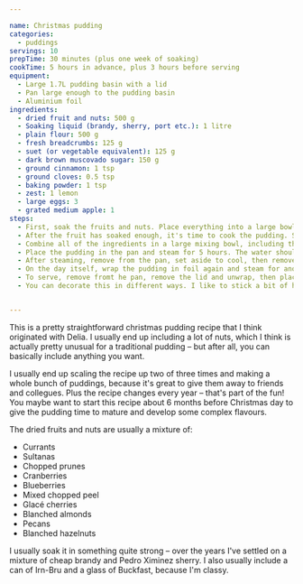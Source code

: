 ```yaml
---

name: Christmas pudding
categories:
  - puddings
servings: 10
prepTime: 30 minutes (plus one week of soaking)
cookTime: 5 hours in advance, plus 3 hours before serving
equipment:
  - Large 1.7L pudding basin with a lid
  - Pan large enough to the pudding basin
  - Aluminium foil
ingredients:
  - dried fruit and nuts: 500 g
  - Soaking liquid (brandy, sherry, port etc.): 1 litre
  - plain flour: 500 g
  - fresh breadcrumbs: 125 g
  - suet (or vegetable equivalent): 125 g
  - dark brown muscovado sugar: 150 g
  - ground cinnamon: 1 tsp
  - ground cloves: 0.5 tsp
  - baking powder: 1 tsp
  - zest: 1 lemon
  - large eggs: 3
  - grated medium apple: 1
steps:
  - First, soak the fruits and nuts. Place everything into a large bowl, cover with the liquid, and stir thoroughly. Cover and leave in a dark, cool place for about a week, topping up with liquid if needed.
  - After the fruit has soaked enough, it's time to cook the pudding. Start a pot of water boiling, large enough to hold the pudding basin you're using, and make sure the basin is throughly greased with a bit of butter.
  - Combine all of the ingredients in a large mixing bowl, including the steeped fruit – making sure you get all of the liquid. Mix thoroughly, then press the mixture down into the prepared pudding basin. Wrap the top with a greased sheet of foil, then place the lid tighly on top.
  - Place the pudding in the pan and steam for 5 hours. The water should be about halfway up the side of the basin; make sure to check it frequently to avoid it boiling dry (I once ruined a pudding by not doing this, so be careful!).
  - After steaming, remove from the pan, set aside to cool, then remove the foil and store the basin out of the way until Christmas.
  - On the day itself, wrap the pudding in foil again and steam for another three hours.
  - To serve, remove fromt he pan, remove the lid and unwrap, then place a plate on top, turn the basin upside down and give it a little squeeze.
  - You can decorate this in different ways. I like to stick a bit of holly on top, or you can gently caramelise some half-slices of orange and arrange artfully around the base.


---
```


This is a pretty straightforward christmas pudding recipe that I think originated with Delia. I usually end up including a lot of nuts, which I think is actually pretty unusual for a traditional pudding – but after all, you can basically include anything you want.

I usually end up scaling the recipe up two of three times and making a whole bunch of puddings, because it's great to give them away to friends and collegues. Plus the recipe changes every year – that's part of the fun! You maybe want to start this recipe about 6 months before Christmas day to give the pudding time to mature and develop some complex flavours.

The dried fruits and nuts are usually a mixture of:

- Currants
- Sultanas
- Chopped prunes
- Cranberries
- Blueberries
- Mixed chopped peel
- Glacé cherries
- Blanched almonds
- Pecans
- Blanched hazelnuts

I usually soak it in something quite strong – over the years I've settled on a mixture of cheap brandy and Pedro Ximinez sherry. I also usually include a can of Irn-Bru and a glass of Buckfast, because I'm classy.
